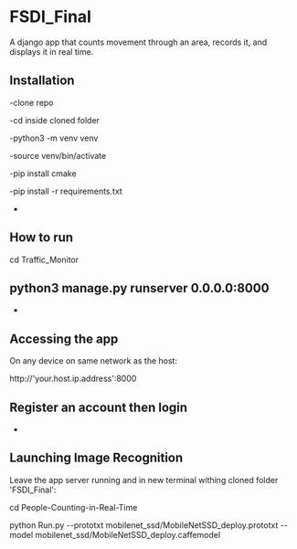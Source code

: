 # FSDI_Final
A django app that counts movement through an area, records it, and displays it in real time.


Installation
------------
-clone repo

-cd inside cloned folder

-python3 -m venv venv

-source venv/bin/activate

-pip install cmake

-pip install -r requirements.txt


-
How to run
--------------
cd Traffic_Monitor

python3 manage.py runserver 0.0.0.0:8000
-

-
Accessing the app
------------------
On any device on same network as the host:

http://'your.host.ip.address':8000

Register an account then login
-

-
Launching Image Recognition
---------------------------
Leave the app server running and in new terminal withing cloned folder 'FSDI_Final':

cd People-Counting-in-Real-Time

python Run.py --prototxt mobilenet_ssd/MobileNetSSD_deploy.prototxt --model mobilenet_ssd/MobileNetSSD_deploy.caffemodel
